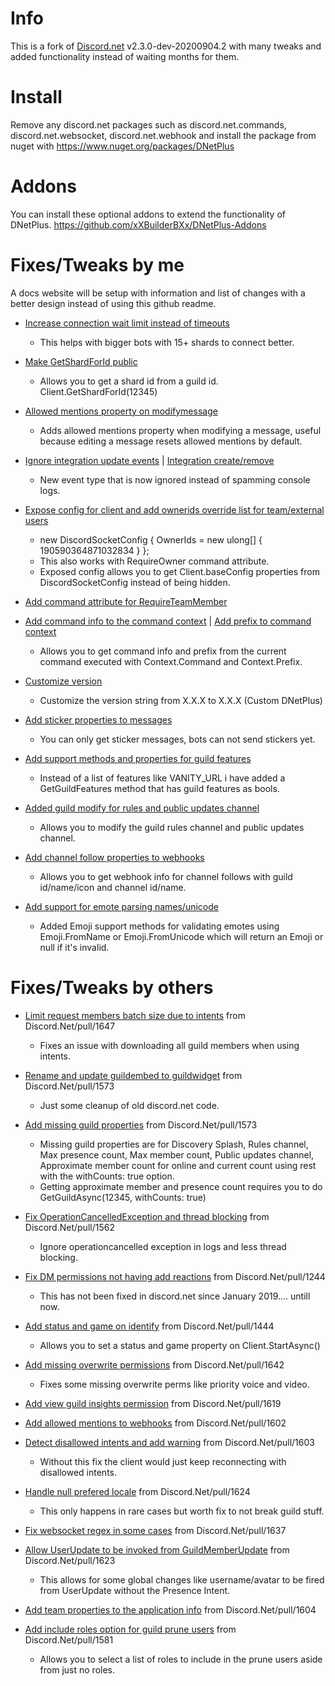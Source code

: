 # Info
This is a fork of [Discord.net](https://github.com/discord-net/Discord.Net) v2.3.0-dev-20200904.2 with many tweaks and added functionality instead of waiting months for them.

# Install
Remove any discord.net packages such as discord.net.commands, discord.net.websocket, discord.net.webhook and install the package from nuget with https://www.nuget.org/packages/DNetPlus

# Addons
You can install these optional addons to extend the functionality of DNetPlus.
https://github.com/xXBuilderBXx/DNetPlus-Addons

# Fixes/Tweaks by me
A docs website will be setup with information and list of changes with a better design instead of using this github readme. 

- [Increase connection wait limit instead of timeouts](https://github.com/xXBuilderBXx/DNetPlus/commit/34e4cd07ea2147cf5fd449087a278567e14bb0b9)
   - This helps with bigger bots with 15+ shards to connect better.

- [Make GetShardForId public](https://github.com/xXBuilderBXx/DNetPlus/commit/9e5d4b99f5061538db87ef316e54bddfc262fe32)
   - Allows you to get a shard id from a guild id. Client.GetShardForId(12345)

- [Allowed mentions property on modifymessage](https://github.com/xXBuilderBXx/DNetPlus/commit/506bab4e1af5b1c3960040e6125cc7b4ce3a34d0)
   - Adds allowed mentions property when modifying a message, useful because editing a message resets allowed mentions by default.

- [Ignore integration update events](https://github.com/xXBuilderBXx/DNetPlus/commit/f8c8387c277525d9488abb2a0671d45b7b585008) | [Integration create/remove](https://github.com/xXBuilderBXx/DNetPlus/commit/f5b8c1d7585e92fae57bda4dcb419db15de9909b)
   - New event type that is now ignored instead of spamming console logs.

- [Expose config for client and add ownerids override list for team/external users](https://github.com/xXBuilderBXx/DNetPlus/commit/faec9248120cf808de68996763459d00348192da)
   - new DiscordSocketConfig { OwnerIds = new ulong[] { 190590364871032834 } };
   - This also works with RequireOwner command attribute.
   - Exposed config allows you to get Client.baseConfig properties from DiscordSocketConfig instead of being hidden.

- [Add command attribute for RequireTeamMember](https://github.com/xXBuilderBXx/DNetPlus/commit/4c7c9e31f0521ff9ff236a53a275e8b4f9b3f5dc)

- [Add command info to the command context](https://github.com/xXBuilderBXx/DNetPlus/commit/5c084d045d71ab908026b34adaaa4a2f2b808e18) | [Add prefix to command context](https://github.com/xXBuilderBXx/DNetPlus/commit/bfb34c27dae7de124c6d0632d22ae5c5fabcd6c3)
   - Allows you to get command info and prefix from the current command executed with Context.Command and Context.Prefix.

- [Customize version](https://github.com/xXBuilderBXx/DNetPlus/commit/02019b2bd1dcc277f80a26a426e7a45ab5d105f8)
   - Customize the version string from X.X.X to X.X.X (Custom DNetPlus)

- [Add sticker properties to messages](https://github.com/xXBuilderBXx/DNetPlus/commit/4565b38ece01b29c4ad8b21567ff2098201de330)
  - You can only get sticker messages, bots can not send stickers yet.

- [Add support methods and properties for guild features](https://github.com/xXBuilderBXx/DNetPlus/commit/b9becf80271407bfde6d825bd40e1e1eb17c2e99)
  - Instead of a list of features like VANITY_URL i have added a GetGuildFeatures method that has guild features as bools.

- [Added guild modify for rules and public updates channel](https://github.com/xXBuilderBXx/DNetPlus/commit/87552609d7691b3f17d25af1c12eb15a81826b3e)
  - Allows you to modify the guild rules channel and public updates channel.

- [Add channel follow properties to webhooks](https://github.com/xXBuilderBXx/DNetPlus/commit/587b7dfa050981ee24cb2a9a218a028a4a29d7d6)
  - Allows you to get webhook info for channel follows with guild id/name/icon and channel id/name.

- [Add support for emote parsing names/unicode](https://github.com/xXBuilderBXx/DNetPlus/commit/0b2efe37772a194d7af30721d54c05cb51c2be1f)
  - Added Emoji support methods for validating emotes using Emoji.FromName or Emoji.FromUnicode which will return an Emoji or null if it's invalid.

# Fixes/Tweaks by others
- [Limit request members batch size due to intents](https://github.com/xXBuilderBXx/DNetPlus/commit/0a68feaebb7b440c7e9393eaa3d6bfb8a8f00a87) from Discord.Net/pull/1647
   - Fixes an issue with downloading all guild members when using intents.

- [Rename and update guildembed to guildwidget](https://github.com/xXBuilderBXx/DNetPlus/commit/466b230e5501212eb1a7c9ba80f79b89c813c66d) from Discord.Net/pull/1573
   - Just some cleanup of old discord.net code.

- [Add missing guild properties](https://github.com/xXBuilderBXx/DNetPlus/commit/466b230e5501212eb1a7c9ba80f79b89c813c66d) from Discord.Net/pull/1573
   - Missing guild properties are for Discovery Splash, Rules channel, Max presence count, Max member count, Public updates channel, Approximate member count for online and current count using rest with the withCounts: true option.
   - Getting approximate member and presence count requires you to do GetGuildAsync(12345, withCounts: true)

- [Fix OperationCancelledException and thread blocking](https://github.com/xXBuilderBXx/DNetPlus/commit/308d73007533ef3d109d05a9b53c293fbe7270f5) from Discord.Net/pull/1562
   - Ignore operationcancelled exception in logs and less thread blocking.

- [Fix DM permissions not having add reactions](https://github.com/xXBuilderBXx/DNetPlus/commit/1bd3ea7d374b594edbaf33760ca26f4762a267bf) from Discord.Net/pull/1244
   - This has not been fixed in discord.net since January 2019.... untill now.

- [Add status and game on identify](https://github.com/xXBuilderBXx/DNetPlus/commit/15c23b2f70ffcaa8985b5a980832e57dd489f8f1) from Discord.Net/pull/1444
   - Allows you to set a status and game property on Client.StartAsync()

- [Add missing overwrite permissions](https://github.com/xXBuilderBXx/DNetPlus/commit/eb78a7a209dc09b311934a44a1292e07417a8fcb) from Discord.Net/pull/1642
   - Fixes some missing overwrite perms like priority voice and video.

- [Add view guild insights permission](https://github.com/xXBuilderBXx/DNetPlus/commit/482123ce3cac788b054f0554e771a15930848213) from Discord.Net/pull/1619

- [Add allowed mentions to webhooks](https://github.com/xXBuilderBXx/DNetPlus/commit/57d754a242150c1034c232b8885cab846928faad) from Discord.Net/pull/1602
- [Detect disallowed intents and add warning](https://github.com/xXBuilderBXx/DNetPlus/commit/a2dc20acf0064f3513b876806d1c672b8eb1dc0a) from Discord.Net/pull/1603
   - Without this fix the client would just keep reconnecting with disallowed intents.

- [Handle null prefered locale](https://github.com/xXBuilderBXx/DNetPlus/commit/26b4b1888ca0a3ab206d216639962e863a47d332) from Discord.Net/pull/1624
   - This only happens in rare cases but worth fix to not break guild stuff.

- [Fix websocket regex in some cases](https://github.com/xXBuilderBXx/DNetPlus/commit/d9d377630457d321d28007acd16bd0e1b63be93f) from Discord.Net/pull/1637

- [Allow UserUpdate to be invoked from GuildMemberUpdate](https://github.com/xXBuilderBXx/DNetPlus/commit/ada2fa72ae014a3496f1f13b39c8df7f79a37c66) from Discord.Net/pull/1623
   - This allows for some global changes like username/avatar to be fired from UserUpdate without the Presence Intent.

- [Add team properties to the application info](https://github.com/xXBuilderBXx/DNetPlus/commit/4aff5bb4646ddd0fce2973af13cb9b1232e5af1e) from Discord.Net/pull/1604

- [Add include roles option for guild prune users](https://github.com/xXBuilderBXx/DNetPlus/commit/9e6bea6ca8cfa52ff6ab615db526fc95a751685b) from Discord.Net/pull/1581
   - Allows you to select a list of roles to include in the prune users aside from just no roles.
